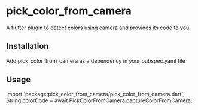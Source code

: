 # pick_color_from_camera

A flutter plugin to detect colors using camera and provides its code to you.

## Installation

Add pick_color_from_camera as a dependency in your pubspec.yaml file

## Usage

import 'package:pick_color_from_camera/pick_color_from_camera.dart';
String colorCode = await PickColorFromCamera.captureColorFromCamera;
